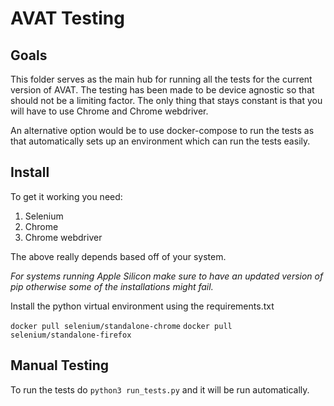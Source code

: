 # AVAT Testing

## Goals
This folder serves as the main hub for running all the tests for the current version of AVAT. The testing has been made to be device agnostic so that should not be a limiting factor. The only thing that stays constant is that you will have to use Chrome and Chrome webdriver.

An alternative option would be to use docker-compose to run the tests as that automatically sets up an environment which can run the tests easily.

## Install

To get it working you need:
1) Selenium
2) Chrome
3) Chrome webdriver

The above really depends based off of your system.

_For systems running Apple Silicon make sure to have an updated version of pip otherwise some of the installations might fail._

Install the python virtual environment using the requirements.txt

```docker pull selenium/standalone-chrome```
```docker pull selenium/standalone-firefox```

## Manual Testing

To run the tests do ```python3 run_tests.py``` and it will be run automatically.